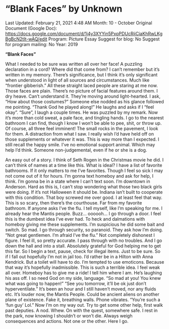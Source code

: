 # “Blank Faces” by Unknown

Last Updated: February 21, 2021 4:48 AM
Month: 10 - October
Original Document (Google Doc): https://docs.google.com/document/d/1j4y3XYYin5PxpPDUcRijCiaKhRwLKgBgBcN2tIt-wAQ/edit
Program: Picture Essay
Suggest for blog: No
Suggest for program mailing: No
Year: 2019

**“Blank Faces”**

What I needed to be sure was written all over her face! A puzzling declaration in a cord? Where did that come from? I can’t remember but it’s written in my memory. There’s significance, but I think it’s only significant when understood in light of all sources and circumstances. Much like “frontier gibberish.” All these straight laced people are staring at me now. Those faces are plain. There’s no picture of facial features around them. I dry heave. Can’t understand it. They’re moving around light-hearted. I ask, “How about those costumes?” Someone else nodded as his glance followed me pointing. “Thank God he played along!” He laughs and asks if I “feel okay”. “Sure”, I laugh a couple times. He was puzzled by my remark. Now it’s more than cold sweat, a pale face, and tingling hands. I go to the nearest bathroom I can find, though I know I won’t be able to pee, shit, or throw up. Of course, all three feel imminent! The small rocks in the pavement, I look for them. A distraction from what I saw. I really wish I’d have held off on those supplements or whatever it was. This is way more than I expected. I still recall the happy smile. I’ve no emotional support animal. Which may help I’d think. Someone non-judgemental, even if he or she is a dog.

An easy out of a story. I think of Seth Rogen in the Christmas movie he did. I can’t think of names at a time like this. What is ideal? I have a list of favorite bathrooms. If it only matters to me I’ve favorites. Though I feel so sick I may not come out of it for hours. I’m gonna text homeboy and ask for help, I think. I’m gonna be in a state where I can’t text soon. I’m downtown in Anderson. Hard as this is, I can’t stop wondering what those two black girls were doing. If it’s not Halloween it should be. Indiana isn’t built to cooperate with this condition. That boy screwed me over good. I at least feel that way. This is so scary, then there’s the courthouse. Far from my favorite bathroom. If anyone asks I’ve the flu. I tell myself, like I’m speaking for me. I already hear the Mantis people. Buzz… oooooh… I go through a door. I feel this is the dumbest idea I’ve ever had. To heck and dalmations with homeboy giving me these supplements. I’m suspicious he did some bait and switch. So mad. I go through security, so paranoid. They ask how I’m doing. “Not great gentlemen. I’m afraid I’ve the flu.” Not completely dishonest I figure. I feel ill, so pretty accurate. I pass through with no troubles. And I go down the hall and into a stall. Absolutely grateful for God helping me to get this far. So I begin a text, pause, check for illegal items. Just to be sure. So if I fall out hopefully I’m not in jail too. I’d rather be in a Hilton with Anna Kendrick. But a toilet will have to do. I’m tempted to use emoticons. Because that way it’s hopefully inadmissible. This is such a terrible idea. I feel weak all over. Homeboy has to give me a ride! I tell him where I am. He’s laughing his ass off. I so need God on my side, language. “So mad at you! You knew what was going to happen!” “See you tomorrow, it’ll be ok just don’t hyperventilate.” It’s been an hour and I still haven’t moved, nor any fluids etc. It’s louder now, the Mantis People. Could be ancient aliens on another plane of existence. Fake it, breathing walls. Phone vibrates. “You’re such a ‘fun guy’ Lol.” Now I’m on my way out. Try to get some other help, first walk past deputies. A nod. Whew. On with the quest, somewhere safe. I rest in the park, now knowing I shouldn’t or won’t die. Always weigh consequences and actions. Not one or the other. Here I go.